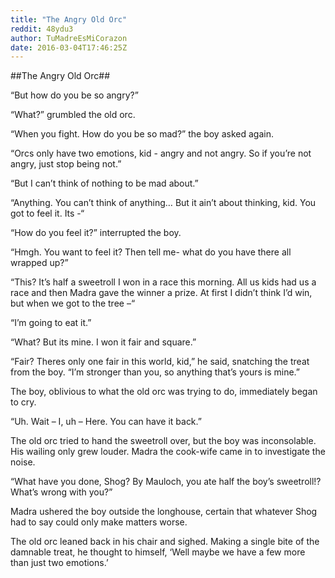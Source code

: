 ```yaml
---
title: "The Angry Old Orc"
reddit: 48ydu3
author: TuMadreEsMiCorazon
date: 2016-03-04T17:46:25Z
---
```


##The Angry Old Orc##

“But how do you be so angry?”

“What?” grumbled the old orc.

“When you fight. How do you be so mad?” the boy asked again.

“Orcs only have two emotions, kid - angry and not angry. So if you’re not angry, just stop being not.”

“But I can’t think of nothing to be mad about.”

“Anything. You can’t think of anything…  But it ain’t about thinking, kid. You got to feel it. Its -“

“How do you feel it?” interrupted the boy.

“Hmgh. You want to feel it? Then tell me- what do you have there all wrapped up?”

“This? It’s half a sweetroll I won in a race this morning. All us kids had us a race and then Madra gave the winner a prize. At first I didn’t think I’d win, but when we got to the tree –“

“I’m going to eat it.”

“What? But its mine. I won it fair and square.”

“Fair? Theres only one fair in this world, kid,”  he said, snatching the treat from the boy. “I’m stronger than you, so anything that’s yours is mine.”

The boy, oblivious to what the old orc was trying to do, immediately began to cry. 

“Uh. Wait – I, uh – Here. You can have it back.”

The old orc tried to hand the sweetroll over, but the boy was inconsolable.  His wailing only grew louder. Madra the cook-wife came in to investigate the noise.

“What have you done, Shog? By Mauloch, you ate half the boy’s sweetroll!? What’s wrong with you?”

Madra ushered the boy outside the longhouse, certain that whatever Shog had to say could only make matters worse. 

The old orc leaned back in his chair and sighed. Making a single bite of the damnable treat, he thought to himself, ‘Well maybe we have a few more than just two emotions.’


